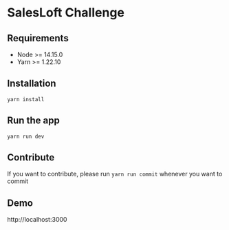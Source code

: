 # SalesLoft Challenge

## Requirements
* Node >= 14.15.0
* Yarn >= 1.22.10

## Installation
```
yarn install
```

## Run the app
```
yarn run dev
```

## Contribute
If you want to contribute, please run `yarn run commit` whenever you want to commit

## Demo
http://localhost:3000